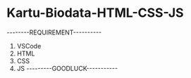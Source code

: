 # Kartu-Biodata-HTML-CSS-JS

--------REQUIREMENT----------
  1. VSCode
  2. HTML
  3. CSS
  4. JS
---------GOODLUCK-----------
